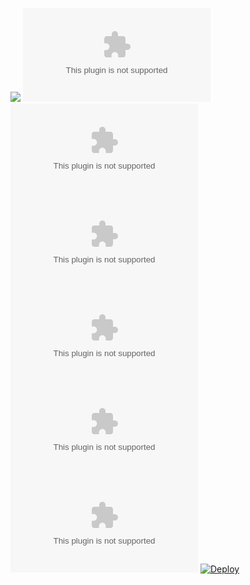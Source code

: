 ![](https://img.shields.io/badge/%E5%85%AC%E4%BC%97%E5%8F%B7-CodeArtist-brightgreen)
[![GitHub issues](https://img.shields.io/github/issues/ArtistOfCode/artistofcode.github.com)](https://github.com/ArtistOfCode/artistofcode.github.com/issues)
[![GitHub forks](https://img.shields.io/github/forks/ArtistOfCode/artistofcode.github.com)](https://github.com/ArtistOfCode/artistofcode.github.com/network)
[![GitHub stars](https://img.shields.io/github/stars/ArtistOfCode/artistofcode.github.com)](https://github.com/ArtistOfCode/artistofcode.github.com/stargazers)
![GitHub license](https://img.shields.io/github/license/ArtistOfCode/artistofcode.github.com)
![language](https://img.shields.io/github/languages/top/ArtistOfCode/artistofcode.github.com)
![last](https://img.shields.io/github/last-commit/ArtistOfCode/artistofcode.github.com)
[![Deploy](https://github.com/ArtistOfCode/artistofcode.github.com/actions/workflows/deploy.yml/badge.svg)](https://github.com/ArtistOfCode/artistofcode.github.com/actions/workflows/deploy.yml)